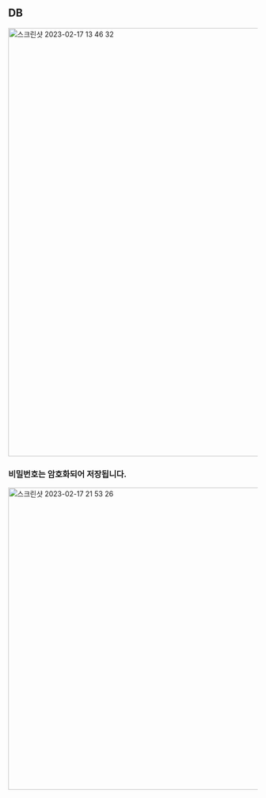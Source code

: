 ## DB

<img width="863" alt="스크린샷 2023-02-17 13 46 32" src="https://user-images.githubusercontent.com/69714701/219551722-9287faa3-af50-4b96-b1e5-0c0cda870f30.png">

### 비밀번호는 암호화되어 저장됩니다.
<img width="609" alt="스크린샷 2023-02-17 21 53 26" src="https://user-images.githubusercontent.com/69714701/219658333-b8c263c3-d0fb-481b-8199-a99f56456ba2.png">
